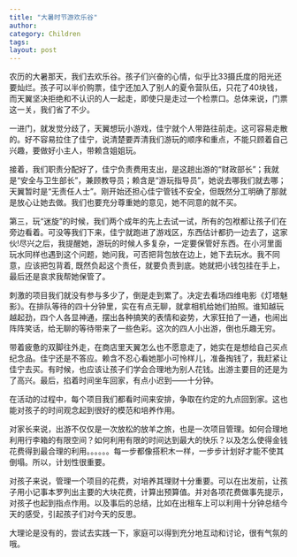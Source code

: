 ```yaml
---
title: "大暑时节游欢乐谷"
author:
category: Children
tags: 
layout: post
---
```

农历的大暑那天，我们去欢乐谷。孩子们兴奋的心情，似乎比33摄氏度的阳光还要灿烂。孩子可以半价购票，佳宁还加入了别人的夏令营队伍，只花了40块钱，而天翼坚决拒绝和不认识的人一起走，即使只是走过一个检票口。总体来说，门票这一关，我们省了不少。

一进门，就发觉分歧了，天翼想玩小游戏，佳宁就个人带路往前走。这可容易走散的。好不容易拉住了佳宁，说清楚要弄清我们游玩的顺序和重点，不能只顾着自己兴趣，要做好小主人，带赖含姐姐玩。

接着，我们职责分配好了，佳宁负责费用支出，是这趟出游的“财政部长”；我就是“安全与卫生部长”，兼顾教导员；赖含是“游玩指导员”，她说去哪我们就去哪；天翼暂时是“无责任人士”。刚开始还担心佳宁管钱不安全，但既然分工明确了那就是放心让她去做。我们也要充分尊重她的意见，她不同意的就不买。

第三，玩“迷旋”的时候，我们两个成年的先上去试一试，所有的包袱都让孩子们在旁边看着。可没等我们下来，佳宁就跑进了游戏区，东西估计都扔一边去了，这家伙!尽兴之后，我提醒她，游玩的时候人多复杂，一定要保管好东西。在小河里面玩水同样也遇到这个问题，她问我，可否把背包放在边上，她下去玩水。我不同意，应该把包背着, 既然负起这个责任，就要负责到底。她就把小钱包挂在手上，最后还是哀求我帮她保管了。

刺激的项目我们就没有参与多少了，倒是走到累了。决定去看场四维电影《灯塔魅影》。在排队等待的四十分钟里，实在有点无聊，就拿相机给她们拍照。谁知越玩越起劲，四个人各显神通，摆出各种搞笑的表情和姿势，大家狂拍了一通，也闹出阵阵笑话，给无聊的等待带来了一些色彩。这次的四人小出游，倒也乐趣无穷。

带着疲惫的双脚往外走，在商店里天翼怎么也不愿意走了，她实在是想给自己买点纪念品。佳宁还是不答应。赖含不忍心看她那小可怜样儿，准备掏钱了，我赶紧让佳宁去买。有时候，也应该让孩子们学会合理地为别人花钱。出游主要目的还是为了高兴。最后，掐着时间坐车回家，有点小迟到——十分钟。

在活动的过程中，每个项目我们都看时间来安排，争取在约定的九点回到家。这也能对孩子的时间观念起到很好的模范和培养作用。

对家长来说，出游不仅仅是一次放松的放羊之旅，也是一次项目管理。如何合理地利用行李箱的有限空间？如何利用有限的时间达到最大的快乐？以及怎么使得金钱花费得到最合理的利用。。。。。。每一步都像搭积木一样，一步步计划好才能不使其倒塌。所以，计划性很重要。

对孩子来说，管理一个项目的花费，对培养其理财十分重要。可以在出发前，让孩子用小记事本罗列出主要的大块花费，计算出预算值。并对各项花费做事先提示，对孩子也起到指点作用。以及事后的总结，比如在出租车上可以利用十分钟总结今天的感受，引起孩子们对今天的反思。

大理论是没有的，尝试去实践一下，家庭可以得到充分地互动和讨论，很有气氛的哦。

